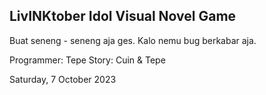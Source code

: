 ## LivINKtober Idol Visual Novel Game

Buat seneng - seneng aja ges. Kalo nemu bug berkabar aja.

Programmer: Tepe
Story: Cuin & Tepe

Saturday, 7 October 2023
